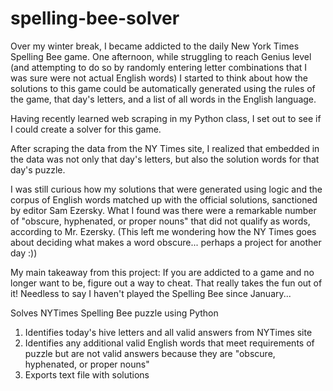 # spelling-bee-solver
Over my winter break, I became addicted to the daily New York Times Spelling Bee game. One afternoon, while struggling to reach Genius level (and attempting to do so by randomly entering letter combinations that I was sure were not actual English words) I started to think about how the solutions to this game could be automatically generated using the rules of the game, that day's letters, and a list of all words in the English language.

Having recently learned web scraping in my Python class, I set out to see if I could create a solver for this game.

After scraping the data from the NY Times site, I realized that embedded in the data was not only that day's letters, but also the solution words for that day's puzzle.

I was still curious how my solutions that were generated using logic and the corpus of English words matched up with the official solutions, sanctioned by editor Sam Ezersky. What I found was there were a remarkable number of "obscure, hyphenated, or proper nouns" that did not qualify as words, according to Mr. Ezersky. (This left me wondering how the NY Times goes about deciding what makes a word obscure... perhaps a project for another day :))

My main takeaway from this project: If you are addicted to a game and no longer want to be, figure out a way to cheat. That really takes the fun out of it! Needless to say I haven't played the Spelling Bee since January...

Solves NYTimes Spelling Bee puzzle using Python
1. Identifies today's hive letters and all valid answers from NYTimes site
2. Identifies any additional valid English words that meet requirements of puzzle but are not valid answers because they are "obscure, hyphenated, or proper nouns"
3. Exports text file with solutions
